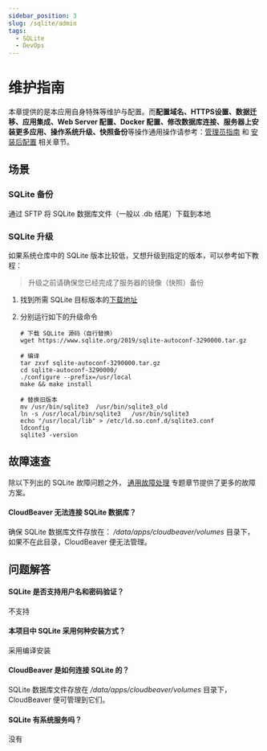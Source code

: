 ```yaml
---
sidebar_position: 3
slug: /sqlite/admin
tags:
  - SQLite
  - DevOps
---
```


# 维护指南

本章提供的是本应用自身特殊等维护与配置。而**配置域名、HTTPS设置、数据迁移、应用集成、Web Server 配置、Docker 配置、修改数据库连接、服务器上安装更多应用、操作系统升级、快照备份**等操作通用操作请参考：[管理员指南](../administrator) 和 [安装后配置](../installation/setup/) 相关章节。

## 场景

### SQLite 备份

通过 SFTP 将 SQLite 数据库文件（一般以 .db 结尾）下载到本地

### SQLite 升级

如果系统仓库中的 SQLite 版本比较低，又想升级到指定的版本，可以参考如下教程： 

> 升级之前请确保您已经完成了服务器的镜像（快照）备份

1. 找到所需 SQLite 目标版本的[下载地址](https://www.sqlite.org/chronology.html)

2. 分别运行如下的升级命令
   ```
   # 下载 SQLite 源码（自行替换）
   wget https://www.sqlite.org/2019/sqlite-autoconf-3290000.tar.gz

   # 编译
   tar zxvf sqlite-autoconf-3290000.tar.gz 
   cd sqlite-autoconf-3290000/
   ./configure --prefix=/usr/local
   make && make install
   
   # 替换旧版本
   mv /usr/bin/sqlite3  /usr/bin/sqlite3_old
   ln -s /usr/local/bin/sqlite3   /usr/bin/sqlite3
   echo "/usr/local/lib" > /etc/ld.so.conf.d/sqlite3.conf
   ldconfig
   sqlite3 -version
   ```

## 故障速查

除以下列出的 SQLite 故障问题之外， [通用故障处理](../troubleshooting) 专题章节提供了更多的故障方案。 

#### CloudBeaver 无法连接 SQLite 数据库？

确保 SQLite 数据库文件存放在： */data/apps/cloudbeaver/volumes* 目录下，如果不在此目录，CloudBeaver 便无法管理。

## 问题解答

#### SQLite 是否支持用户名和密码验证？

不支持

#### 本项目中 SQLite 采用何种安装方式？

采用编译安装

#### CloudBeaver 是如何连接 SQLite 的？

SQLite 数据库文件存放在 */data/apps/cloudbeaver/volumes* 目录下，CloudBeaver 便可管理到它们。

#### SQLite 有系统服务吗？

没有
